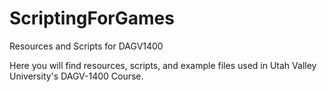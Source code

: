 # ScriptingForGames
Resources and Scripts for DAGV1400

Here you will find resources, scripts, and example files used in Utah Valley University's DAGV-1400 Course.

